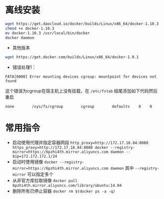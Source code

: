 # 离线安装

```sh
wget https://get.daocloud.io/docker/builds/Linux/x86_64/docker-1.10.3
chmod +x docker-1.10.3
mv docker-1.10.3 /usr/local/bin/docker
docker daemon
```

- 其他版本

```sh
wget https://get.docker.com/builds/Linux/x86_64/docker-1.9.1
```

- 错误处理1：

```
FATA[0000] Error mounting devices cgroup: mountpoint for devices not found
```

这个错误为cgroup在宿主机上没有挂载，在 `/etc/fstab` 结尾添加如下代码然后重启

```
none        /sys/fs/cgroup        cgroup        defaults    0    0
```

# 常用指令

- 启动使用代理并指定容器网段 `http_proxy=http://172.17.18.84:8080 https_proxy=http://172.17.18.84:8080 docker --registry-mirror=https://6pzhi4th.mirror.aliyuncs.com daemon --bip=172.172.172.1/24`
- 启动时使用镜像 `docker --registry-mirror=https://6pzhi4th.mirror.aliyuncs.com daemon` 其中 `--registry-mirror` 可以指定多个
- 从非官方库拉取镜像 `docker pull 6pzhi4th.mirror.aliyuncs.com/library/ubuntu:14.04`
- 删除所有已停止容器 `docker rm $(docker ps -a -q)`
